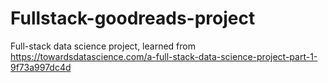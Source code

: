 # Fullstack-goodreads-project
Full-stack data science project, learned from https://towardsdatascience.com/a-full-stack-data-science-project-part-1-9f73a997dc4d
